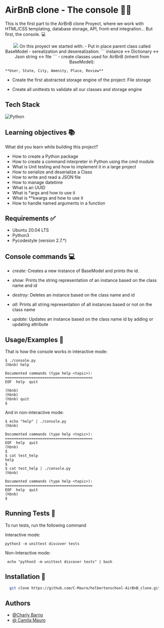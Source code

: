 
# AirBnB clone - The console :technologist:   


This is the first part to the AirBnB clone Proyect, where we work with HTML/CSS templating, database storage, API, front-end integration… 
But first, the console. :computer:

<p align="center">
<img src="https://www.google.com/url?sa=i&url=https%3A%2F%2Fwww.prnewswire.com%2Fnews-releases%2Fairbnb-announces-pricing-of-initial-public-offering-301190081.html&psig=AOvVaw3jMV-p3wVHwLoma0pqAkkg&ust=1677705953917000&source=images&cd=vfe&ved=0CA0QjRxqFwoTCKj46vSTuf0CFQAAAAAdAAAAABAD"
</p>
On this proyect we started with: 
- Put in place parent class called BaseModel
- serealization and deserealization:
```
    instance <-> Dictionary <-> Json string <-> file 
```
- create classes used for AirBnB (inherit from BaseModel): 
    
    **User, State, City, Amenity, Place, Review**

- Create the first abstracted storage engine of the project: File storage

- Create all unittests to validate all our classes and storage engine





## Tech Stack

![Python](https://img.shields.io/badge/python-3670A0?style=for-the-badge&logo=python&logoColor=ffdd54)



## Learning objectives :books:

What did you learn while building this project?

- How to create a Python package
- How to create a command interpreter in Python using the cmd module
- What is Unit testing and how to implement it in a large project
- How to serialize and deserialize a Class
- How to write and read a JSON file
- How to manage datetime
- What is an UUID
- What is *args and how to use it
- What is **kwargs and how to use it
- How to handle named arguments in a function



## Requirements :white_check_mark:

- Ubuntu 20.04 LTS
- Python3
- Pycodestyle (version 2.7.*)
## Console commands :computer:

- *create:* Creates a new instance of BaseModel and prints the id.

- *show:* Prints the string representation of an instance based on the class name and id

- *destroy:* Deletes an instance based on the class name and id

- *all:* Prints all string representation of all instances based or not on the class name

- *update:* Updates an instance based on the class name id by adding or updating attribute

## Usage/Examples :toolbox:

That is how the console works in interactive mode:
```
$ ./console.py
(hbnb) help

Documented commands (type help <topic>):
========================================
EOF  help  quit

(hbnb) 
(hbnb) 
(hbnb) quit
$
```

And in non-interactive mode:
```
$ echo "help" | ./console.py
(hbnb)

Documented commands (type help <topic>):
========================================
EOF  help  quit
(hbnb) 
$
$ cat test_help
help
$
$ cat test_help | ./console.py
(hbnb)

Documented commands (type help <topic>):
========================================
EOF  help  quit
(hbnb) 
$
```




## Running Tests :test_tube:

To run tests, run the following command

Interactive mode:
```
python3 -m unittest discover tests 
```
Non-Interactive mode:
```
 echo "python3 -m unittest discover tests" | bash
```




## Installation :wrench:

```bash
  git clone https://github.com/C-Mauro/holbertonschool-AirBnB_clone.git
```
    
## Authors

- [@Charly Barrio](https://github.com/charlybarrio)
- [@ Camila Mauro](https://github.com/C-Mauro)


